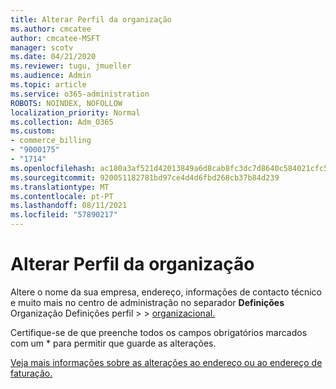 ```yaml
---
title: Alterar Perfil da organização
ms.author: cmcatee
author: cmcatee-MSFT
manager: scotv
ms.date: 04/21/2020
ms.reviewer: tugu, jmueller
ms.audience: Admin
ms.topic: article
ms.service: o365-administration
ROBOTS: NOINDEX, NOFOLLOW
localization_priority: Normal
ms.collection: Adm_O365
ms.custom:
- commerce_billing
- "9000175"
- "1714"
ms.openlocfilehash: ac180a3af521d42013849a6d8cab8fc3dc7d8640c584021cfc5618a688f73b59
ms.sourcegitcommit: 920051182781bd97ce4d4d6fbd268cb37b84d239
ms.translationtype: MT
ms.contentlocale: pt-PT
ms.lasthandoff: 08/11/2021
ms.locfileid: "57890217"
---
```

# <a name="change-organization-profile"></a>Alterar Perfil da organização

Altere o nome da sua empresa, endereço, informações de contacto técnico e muito mais no centro de administração no separador **Definições** Organização Definições perfil  >    >  [organizacional.](https://admin.microsoft.com/AdminPortal/Home#/Settings/OrganizationProfile/:/Settings/L1/OrganizationInformation)

Certifique-se de que preenche todos os campos obrigatórios marcados com um * para permitir que guarde as alterações.

[Veja mais informações sobre as alterações ao endereço ou ao endereço de faturação.](https://docs.microsoft.com/microsoft-365/admin/manage/change-address-contact-and-more)

